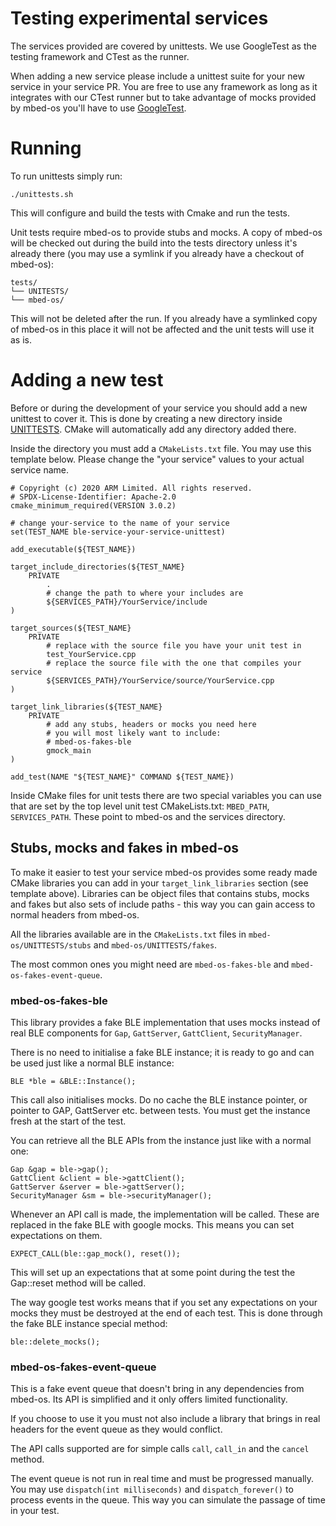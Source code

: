 # Testing experimental services

The services provided are covered by unittests. We use GoogleTest as the testing framework and CTest
as the runner.

When adding a new service please include a unittest suite for your new service in your service PR.
You are free to use any framework as long as it integrates with our CTest runner but to take advantage of
mocks provided by mbed-os you'll have to use [GoogleTest](https://github.com/google/googletest).

# Running

To run unittests simply run:

```
./unittests.sh
```

This will configure and build the tests with Cmake and run the tests.

Unit tests require mbed-os to provide stubs and mocks. A copy of mbed-os will be checked out during the build into
the tests directory unless it's already there (you may use a symlink if you already have a checkout of mbed-os):

```
tests/
└── UNITESTS/
└── mbed-os/
```

This will not be deleted after the run. If you already have a symlinked copy of mbed-os in this place it will not
be affected and the unit tests will use it as is.

# Adding a new test

Before or during the development of your service you should add a new unittest to cover it. This is done by
creating a new directory inside [UNITTESTS](./UNITTESTS). CMake will automatically add any directory added there.

Inside the directory you must add a `CMakeLists.txt` file. You may use this template below. Please change the
"your service" values to your actual service name.

```
# Copyright (c) 2020 ARM Limited. All rights reserved.
# SPDX-License-Identifier: Apache-2.0
cmake_minimum_required(VERSION 3.0.2)

# change your-service to the name of your service
set(TEST_NAME ble-service-your-service-unittest)

add_executable(${TEST_NAME})

target_include_directories(${TEST_NAME}
    PRIVATE
        .
        # change the path to where your includes are
        ${SERVICES_PATH}/YourService/include
)

target_sources(${TEST_NAME}
    PRIVATE
        # replace with the source file you have your unit test in
        test_YourService.cpp
        # replace the source file with the one that compiles your service
        ${SERVICES_PATH}/YourService/source/YourService.cpp
)

target_link_libraries(${TEST_NAME}
    PRIVATE
        # add any stubs, headers or mocks you need here
        # you will most likely want to include:
        # mbed-os-fakes-ble
        gmock_main
)

add_test(NAME "${TEST_NAME}" COMMAND ${TEST_NAME})
```

Inside CMake files for unit tests there are two special variables you can use that are set by the top level
unit test CMakeLists.txt: `MBED_PATH`, `SERVICES_PATH`. These point to mbed-os and the services directory.

## Stubs, mocks and fakes in mbed-os

To make it easier to test your service mbed-os provides some ready made CMake libraries you can add in your
`target_link_libraries` section (see template above). Libraries can be object files that contains stubs, mocks
and fakes but also sets of include paths - this way you can gain access to normal headers from mbed-os.

All the libraries available are in the `CMakeLists.txt` files in `mbed-os/UNITTESTS/stubs` and
`mbed-os/UNITTESTS/fakes`.

The most common ones you might need are `mbed-os-fakes-ble` and `mbed-os-fakes-event-queue`.

### mbed-os-fakes-ble

This library provides a fake BLE implementation that uses mocks instead of real BLE components for `Gap`,
`GattServer`, `GattClient`, `SecurityManager`.

There is no need to initialise a fake BLE instance; it is ready to go and can be used just like a normal BLE instance:

```
BLE *ble = &BLE::Instance();
```

This call also initialises mocks. Do no cache the BLE instance pointer, or pointer to GAP, GattServer etc. between
tests. You must get the instance fresh at the start of the test.

You can retrieve all the BLE APIs from the instance just like with a normal one:

```
Gap &gap = ble->gap();
GattClient &client = ble->gattClient();
GattServer &server = ble->gattServer();
SecurityManager &sm = ble->securityManager();
```

Whenever an API call is made, the implementation will be called. These are replaced in the fake BLE with google mocks.
This means you can set expectations on them. 

```
EXPECT_CALL(ble::gap_mock(), reset());
```

This will set up an expectations that at some point during the test the Gap::reset method will be called.

The way google test works means that if you set any expectations on your mocks they must be destroyed at
the end of each test. This is done through the fake BLE instance special method:

```
ble::delete_mocks();
```

### mbed-os-fakes-event-queue

This is a fake event queue that doesn't bring in any dependencies from mbed-os. Its API is simplified
and it only offers limited functionality.

If you choose to use it you must not also include a library that brings in real headers for the event
queue as they would conflict.

The API calls supported are for simple calls `call`, `call_in` and the `cancel` method.

The event queue is not run in real time and must be progressed manually. You may use
`dispatch(int milliseconds)` and `dispatch_forever()` to process events in the queue. This way you can
simulate the passage of time in your test. 

